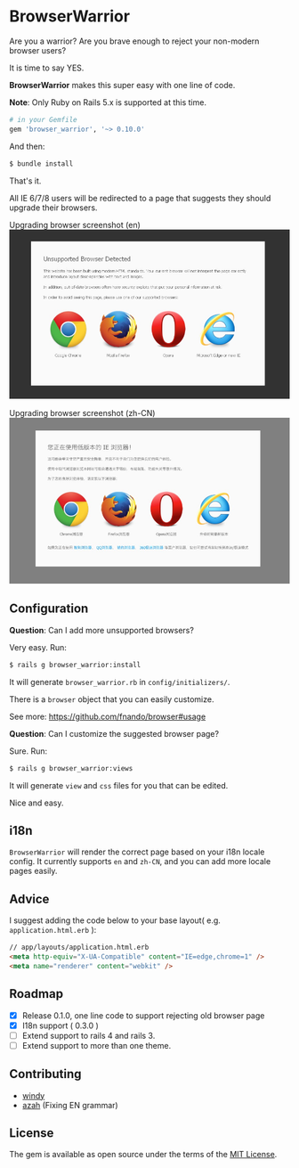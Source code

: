 # BrowserWarrior

Are you a warrior? Are you brave enough to reject your non-modern browser users?

It is time to say YES.

**BrowserWarrior** makes this super easy with one line of code.

**Note**: Only Ruby on Rails 5.x is supported at this time.

```ruby
# in your Gemfile
gem 'browser_warrior', '~> 0.10.0'
```

And then:
```bash
$ bundle install
```

That's it.

All IE 6/7/8 users will be redirected to a page that suggests they should upgrade their browsers.

Upgrading browser screenshot (en)
![screenshot](https://github.com/80percent/browser_warrior/raw/master/img/browser-en.jpg)

Upgrading browser screenshot (zh-CN)
![screenshot](https://github.com/80percent/browser_warrior/raw/master/img/browser.png)

## Configuration

**Question**: Can I add more unsupported browsers?

Very easy. Run:

```bash
$ rails g browser_warrior:install
```

It will generate `browser_warrior.rb` in `config/initializers/`.

There is a `browser` object that you can easily customize.

See more: <https://github.com/fnando/browser#usage>

**Question**: Can I customize the suggested browser page?

Sure. Run:

```bash
$ rails g browser_warrior:views
```

It will generate `view` and `css` files for you that can be edited.

Nice and easy.

## i18n

`BrowserWarrior` will render the correct page based on your i18n locale config.
It currently supports `en` and `zh-CN`, and you can add more locale pages easily.

## Advice

I suggest adding the code below to your base layout( e.g. `application.html.erb` ):

```html
// app/layouts/application.html.erb
<meta http-equiv="X-UA-Compatible" content="IE=edge,chrome=1" />
<meta name="renderer" content="webkit" />
```


## Roadmap

- [x] Release 0.1.0, one line code to support rejecting old browser page
- [x] I18n support ( 0.3.0 )
- [ ] Extend support to rails 4 and rails 3.
- [ ] Extend support to more than one theme.

## Contributing

* [windy](https://github.com/windy)
* [azah](https://github.com/azah) (Fixing EN grammar)

## License
The gem is available as open source under the terms of the [MIT License](http://opensource.org/licenses/MIT).
